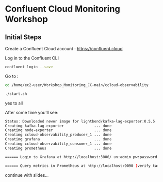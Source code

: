 
# Confluent Cloud Monitoring Workshop

## Initial Steps

Create a Confluent Cloud account : 
https://confluent.cloud

Log in to the Confluent CLI
```bash
confluent login --save
```

Go to :
```bash
cd /home/ec2-user/Workshop_Monitoring_CC-main/ccloud-observability
```
```bash
./start.sh
```
yes to all

After some time you'll see:
```bash
Status: Downloaded newer image for lightbend/kafka-lag-exporter:0.5.5
Creating kafka-lag-exporter              ... done
Creating node-exporter                   ... done
Creating ccloud-observability_producer_1 ... done
Creating grafana                         ... done
Creating ccloud-observability_consumer_1 ... done
Creating prometheus                      ... done

====== Login to Grafana at http://localhost:3000/ un:admin pw:password

====== Query metrics in Prometheus at http://localhost:9090 (verify targets are being scraped at http://localhost:9090/targets/, may take a few minutes to start up)

```
continue with slides...